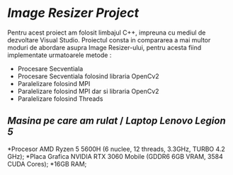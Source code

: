 # **_Image Resizer Project_**


 Pentru acest proiect am folosit limbajul C++, impreuna cu mediul de dezvoltare Visual Studio. Proiectul consta in compararea a mai multor moduri de abordare asupra Image Resizer-ului, pentru acesta fiind implementate urmatoarele metode :
* Procesare Secventiala
* Procesare Secventiala folosind libraria OpenCv2
* Paralelizare folosind MPI
* Paralelizare folosind MPI dar si libraria OpenCv2
* Paralelizare folosind Threads

## **_Masina pe care am rulat_** / **_Laptop Lenovo Legion 5_**
*Procesor AMD Ryzen 5 5600H (6 nuclee, 12 threads, 3.3GHz, TURBO 4.2 GHz);
*Placa Grafica NVIDIA RTX 3060 Mobile (GDDR6 6GB VRAM, 3584 CUDA Cores);
*16GB RAM;


 

